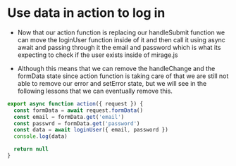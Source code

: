 # Use data in action to log in

- Now that our action function is replacing our handleSubmit function we can move the loginUser function inside of it and then call it using async await and passing through it the email and password which is what its expecting to check if the user exists inside of mirage.js

- Although this means that we can remove the handleChange and the formData state since action function is taking care of that we are still not able to remove our error and setError state, but we will see in the following lessons that we can eventually remove this.

```js
export async function action({ request }) {
  const formData = await request.formData()
  const email = formData.get('email')
  const passwrd = formData.get('password')
  const data = await loginUser({ email, password })
  console.log(data)

  return null
}
```
